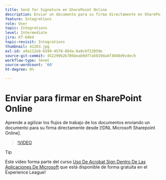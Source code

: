 ```yaml
---
title: Send for Signature en SharePoint Online
description: Enviar un documento para su firma directamente en SharePoint Online
feature: Integrations
role: User
topic: Integrations
level: Intermediate
jira: KT-6464
topic-revisit: Integrations
thumbnail: 41263.jpg
exl-id: a9a112e8-b599-4578-86da-8a8c6f22059e
source-git-commit: 452299b2b786beab9df7a5019da4f3840d9cdec9
workflow-type: tm+mt
source-wordcount: '60'
ht-degree: 0%

---
```


# Enviar para firmar en SharePoint Online

Aprende a agilizar los flujos de trabajo de los documentos enviando un documento para su firma directamente desde [!DNL Microsoft Sharepoint Online].

>[!VIDEO](https://video.tv.adobe.com/v/41263?quality=12&learn=on&hidetitle=true)

>[!TIP]
>
>Este vídeo forma parte del curso [Uso De Acrobat Sign Dentro De Las Aplicaciones De Microsoft](https://experienceleague.adobe.com/?recommended=Sign-U-1-2020.2) que está disponible de forma gratuita en el Experience League!
